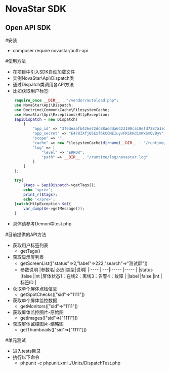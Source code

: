 NovaStar SDK
=============

Open API SDK
-------------
#安装
* composer require novastar/auth-api

#使用方法
* 在项目中引入SDK自动加载文件
* 实例NovaStar\Api\Dispatch类
* 通过Dispatch类调用各API方法
* 比如获取用户标签:
```PHP
	require_once __DIR__ . "/vendor/autoload.php";
	use NovaStar\Api\Dispatch;
	use Doctrine\Common\Cache\FilesystemCache;
	use NovaStar\Api\Exceptions\HttpException;
	$apiDispatch = new Dispatch(
		[
			"app_id" => "3f6deaafb426e72dc88addda6423190ca18efd7287a1e311417da7ee",
			"app_secret" => "E478IXfjQ5Exf6kCCMEIuyvFKSkRdimWxSmQvByV",
			"scope" => "",
			"cache" => new FilesystemCache(dirname(__DIR__ . '/runtime/cache')),
			"log" => [
				"level" => "ERROR",
				"path" => __DIR__ . "/runtime/log/novastar.log"
			]
		]
	);

	try{
		$tags = $apiDispatch->getTags();
		echo '<pre>';
		print_r($tags);
		echo '</pre>';
	}catch(HttpException $e){
		var_dump($e->getMessage());
	}
```
* 具体请参考Demon中test.php

#目前提供的API方法
* 获取用户标签列表
	* getTags()
* 获取显示屏列表
	* getScreenList(["status"=>2,"label"=>222,"search"=>"测试屏"])
	* 参数说明
		|参数名|必选|类型|说明|
		|:----    |:---|:----- |-----   |
		|status |false  |int |屏体状态1：在线2：离线3：告警4：故障 |
		|label |false  |int |标签ID |
* 获取单个屏体点检信息
	* getSpotChecks(["sid"=>"1111"])
* 获取单个屏体监控数据
	* getMonitors(["sid"=>"1111"])
* 获取屏体监控图片-原始图
	* getImages(["sid"=>["1111"]])
* 获取屏体监控图片-缩略图
	* getThumbnails(["sid"=>["1111"]])

#单元测试
* 进入tests目录
* 执行以下命令
	* phpunit -c phpunit.xml ./Units/DispatchTest.php
